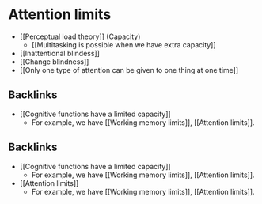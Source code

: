 # Attention limits
* [[Perceptual load theory]] (Capacity)
  * [[Multitasking is possible when we have extra capacity]]
* [[Inattentional blindess]]
* [[Change blindness]]
* [[Only one type of attention can be given to one thing at one time]]
## Backlinks
* [[Cognitive functions have a limited capacity]]
	* For example, we have [[Working memory limits]], [[Attention limits]].

## Backlinks
* [[Cognitive functions have a limited capacity]]
	* For example, we have [[Working memory limits]], [[Attention limits]].
* [[Attention limits]]
	* For example, we have [[Working memory limits]], [[Attention limits]].

<!-- #evergreen -->

<!-- {BearID:3944B3C2-A442-4438-92D8-FCB38E2075BF-652-000001D6A5B7DC2A} -->
